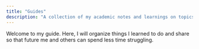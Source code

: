 ```yaml
---
title: "Guides"
description: "A collection of my academic notes and learnings on topics ranging from statistics to advanced time-series analysis."
---
```


Welcome to my guide. Here, I will organize things I learned to do and share so that future me and others can spend less time struggling.
